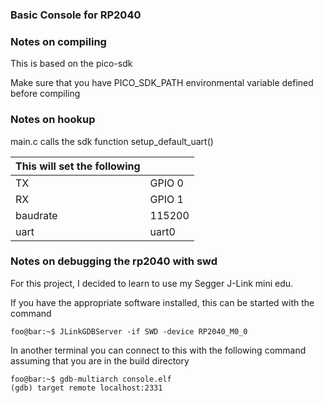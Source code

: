 ### Basic Console for RP2040


### Notes on compiling
This is based on the pico-sdk

Make sure that you have PICO_SDK_PATH environmental variable defined before compiling

### Notes on hookup
main.c calls the sdk function setup_default_uart()

| This will set the following|  |
| --- | --- |
| TX | GPIO 0 |
| RX | GPIO 1 |
| baudrate | 115200 |
| uart | uart0 |



### Notes on debugging the rp2040 with swd
For this project, I decided to learn to use my Segger J-Link mini edu.

If you have the appropriate software installed, this can be started with the command
```console
foo@bar:~$ JLinkGDBServer -if SWD -device RP2040_M0_0
```

In another terminal you can connect to this with the following command assuming that you are in the build directory

```console
foo@bar:~$ gdb-multiarch console.elf
(gdb) target remote localhost:2331
```
